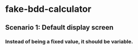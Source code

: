 # fake-bdd-calculator
## Scenario 1: Default display screen
### Instead of being a fixed value, it should be variable.
